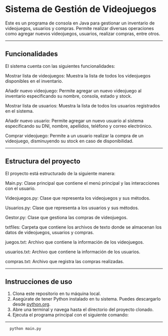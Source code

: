 # Sistema de Gestión de Videojuegos
Este es un programa de consola en Java para gestionar un inventario de videojuegos, usuarios y compras. Permite realizar diversas operaciones como agregar nuevos videojuegos, usuarios, realizar compras, entre otros.

---------------------------------------------------------------------------------------------------------------------
## Funcionalidades
El sistema cuenta con las siguientes funcionalidades:

Mostrar lista de videojuegos: Muestra la lista de todos los videojuegos disponibles en el inventario.

Añadir nuevo videojuego: Permite agregar un nuevo videojuego al inventario especificando su nombre, consola, estado y stock.

Mostrar lista de usuarios: Muestra la lista de todos los usuarios registrados en el sistema.

Añadir nuevo usuario: Permite agregar un nuevo usuario al sistema especificando su DNI, nombre, apellidos, teléfono y correo electrónico.

Comprar videojuego: Permite a un usuario realizar la compra de un videojuego, disminuyendo su stock en caso de disponibilidad.

---------------------------------------------------------------------------------------------------------------------

## Estructura del proyecto
El proyecto está estructurado de la siguiente manera:

Main.py: Clase principal que contiene el menú principal y las interacciones con el usuario.

Videojuegos.py: Clase que representa los videojuegos y sus métodos.

Usuarios.py: Clase que representa a los usuarios y sus métodos.

Gestor.py: Clase que gestiona las compras de videojuegos.

txtfiles: Carpeta que contiene los archivos de texto donde se almacenan los datos de videojuegos, usuarios y compras.

juegos.txt: Archivo que contiene la información de los videojuegos.

usuarios.txt: Archivo que contiene la información de los usuarios.

compras.txt: Archivo que registra las compras realizadas.

---------------------------------------------------------------------------------------------------------------------

## Instrucciones de uso

1. Clona este repositorio en tu máquina local.
2. Asegúrate de tener Python instalado en tu sistema. Puedes descargarlo desde [python.org](https://www.python.org/downloads/).
3. Abre una terminal y navega hasta el directorio del proyecto clonado.
4. Ejecuta el programa principal con el siguiente comando:
---------------------------------------------------------------------------------------------------------------------   
      python main.py





